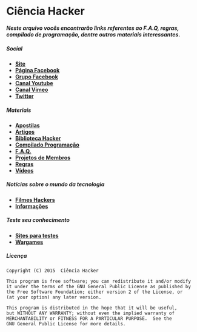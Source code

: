 # Ciência Hacker

***Neste arquivo vocês encontrarão links referentes ao F.A.Q, regras, compilado de programação, dentre outros materiais interessantes.***

##### Social

* [**Site**](http://cienciahacker.com.br)
* [**Página Facebook**](https://fb.com/cienciahacker)
* [**Grupo Facebook**](https://fb.com/groups/cienciahacker)
* [**Canal Youtube**](http://goo.gl/gn0or1)
* [**Canal Vimeo**](http://goo.gl/Jb1piO)
* [**Twitter**](https://twitter.com/cienciahacker)

##### Materiais

* [**Apostilas**](https://github.com/cienciahacker/index/blob/master/Arquivos/Apostilas.md)
* [**Artigos**](https://github.com/cienciahacker/index/blob/master/Arquivos/Artigos.md)
* [**Biblioteca Hacker**](https://github.com/cienciahacker/index/blob/master/Arquivos/Biblioteca.md)
* [**Compilado Programação**](https://github.com/cienciahacker/index/blob/master/Arquivos/Programação.md)
* [**F.A.Q.**](http://goo.gl/gUzSa0)
* [**Projetos de Membros**](https://github.com/cienciahacker/index/blob/master/Projetos/projetos.md)
* [**Regras**](http://goo.gl/7n9CeV)
* [**Vídeos**](https://github.com/cienciahacker/index/blob/master/Arquivos/Videos.md)

##### Notícias sobre o mundo da tecnologia

* [**Filmes Hackers**](https://github.com/cienciahacker/index/blob/master/Arquivos/Filmes.md)
* [**Informações**](https://github.com/cienciahacker/index/blob/master/Arquivos/Informações.md)

##### Teste seu conhecimento

* [**Sites para testes**](https://github.com/cienciahacker/index/blob/master/Arquivos/vuln_sites.md)
* [**Wargames**](https://github.com/cienciahacker/index/blob/master/Arquivos/wargames.md)  

##### Licença

    Copyright (C) 2015  Ciência Hacker

    This program is free software; you can redistribute it and/or modify
    it under the terms of the GNU General Public License as published by
    the Free Software Foundation; either version 2 of the License, or
    (at your option) any later version.

    This program is distributed in the hope that it will be useful,
    but WITHOUT ANY WARRANTY; without even the implied warranty of
    MERCHANTABILITY or FITNESS FOR A PARTICULAR PURPOSE.  See the
    GNU General Public License for more details.
